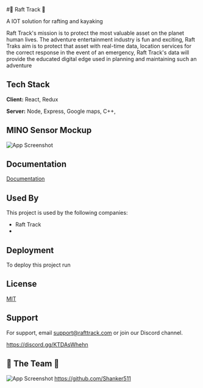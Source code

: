 
#🐙 Raft Track 🐙

A IOT solution for rafting and kayaking

Raft Track's mission is to protect the most valuable asset on the planet human lives. The adventure entertainment industry is fun and exciting, Raft Traks aim is to protect that asset with real-time data, location services for the correct response in the event of an emergency, Raft Track's data will provide the educated digital edge used in planning and maintaining such an adventure
## Tech Stack

**Client:** React, Redux

**Server:** Node, Express, Google maps, C++, 


## MINO Sensor Mockup

![App Screenshot](https://rafttrack.com/img/core-img/computer.png)


## Documentation

[Documentation](https://rafttrack.com/wiki/pmwiki.php?n=Main.HomePage)


## Used By

This project is used by the following companies:

- Raft Track
- 


## Deployment

To deploy this project run


## License

[MIT](https://choosealicense.com/licenses/mit/)


## Support

For support, email support@rafttrack.com or join our Discord channel.

https://discord.gg/KTDAsWhehn  


## 🐙 The Team 🐙

![App Screenshot](https://rafttrack.com/img/team-img/1.png)
https://github.com/Shanker511